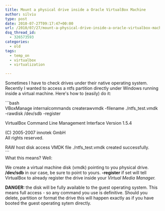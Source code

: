 ```yaml
---
title: Mount a physical drive inside a Oracle VirtualBox Machine
author: silviu
type: post
date: 2010-07-27T09:17:47+00:00
url: /2010/07/27/mount-a-physical-drive-inside-a-oracle-virtualbox-machine/
dsq_thread_id:
  - 326573593
categories:
  - old
tags:
  - temp_on
  - virtualbox
  - virtualization

---
```

Sometimes I have to check drives under their native operating system. Recently I wanted to access a ntfs partition directly under Windows running inside a virtual machine. Here's how to (easily) do it:

<div>
  ```bash<br /> VBoxManage internalcommands createrawvmdk -filename ./ntfs_test.vmdk -rawdisk /dev/sdb -register</p> 

  <p>
    VirtualBox Command Line Management Interface Version 1.5.4
  </p>

  <p>
    (C) 2005-2007 innotek GmbH<br /> All rights reserved.
  </p>

  <p>
    RAW host disk access VMDK file ./ntfs_test.vmdk created successfully.<br /> ```<br /> What this means? Well:
  </p>

  <p>
    We create a virtual machine disk (vmdk) pointing to you physical drive. <strong>/dev/sdb</strong> in our case, be sure to point to yours. <strong>-register</strong> if set will tell VirtualBox to already register the drive inside your <em>Virtual Media Manager.</em>
  </p>

  <p>
    <strong>DANGER: </strong>the disk will be fully available to the guest operating system. This means full access - so any command you use is definitive. Should you delete, partition or format the drive this will happen exactly as if you have booted the guest operating sytem directly.
  </p>